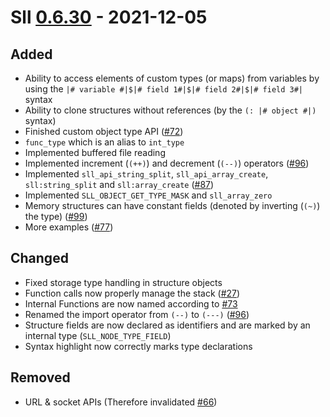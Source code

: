 # Sll [0.6.30] - 2021-12-05

## Added

- Ability to access elements of custom types (or maps) from variables by using the `|# variable #|$|# field 1#|$|# field 2#|$|# field 3#|` syntax
- Ability to clone structures without references (by the `(: |# object #|)` syntax)
- Finished custom object type API ([#72])
- `func_type` which is an alias to `int_type`
- Implemented buffered file reading
- Implemented increment (`(++)`) and decrement (`(--)`) operators ([#96])
- Implemented `sll_api_string_split`, `sll_api_array_create`, `sll:string_split` and `sll:array_create` ([#87])
- Implemented `SLL_OBJECT_GET_TYPE_MASK` and `sll_array_zero`
- Memory structures can have constant fields (denoted by inverting (`(~)`) the type) ([#99])
- More examples ([#77])

## Changed

- Fixed storage type handling in structure objects
- Function calls now properly manage the stack ([#27])
- Internal Functions are now named according to [#73]
- Renamed the import operator from `(--)` to `(---)` ([#96])
- Structure fields are now declared as identifiers and are marked by an internal type (`SLL_NODE_TYPE_FIELD`)
- Syntax highlight now correctly marks type declarations

## Removed

- URL & socket APIs (Therefore invalidated [#66])

[0.6.30]: https://github.com/sl-lang/sll/compare/sll-v0.6.29...sll-v0.6.30
[#99]: https://github.com/sl-lang/sll/issues/99
[#96]: https://github.com/sl-lang/sll/issues/96
[#87]: https://github.com/sl-lang/sll/issues/87
[#77]: https://github.com/sl-lang/sll/issues/77
[#73]: https://github.com/sl-lang/sll/issues/73
[#72]: https://github.com/sl-lang/sll/issues/72
[#66]: https://github.com/sl-lang/sll/issues/66
[#27]: https://github.com/sl-lang/sll/issues/27
